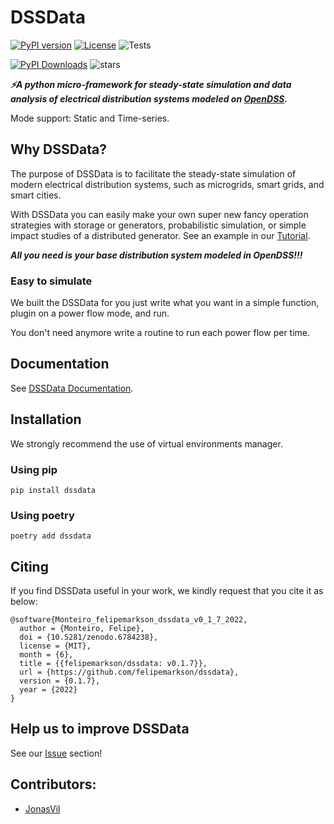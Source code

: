 # DSSData

[![PyPI version](https://badge.fury.io/py/dssdata.svg)](https://pypi.org/project/dssdata/)
[![License](https://img.shields.io/github/license/felipemarkson/dssdata)](https://github.com/felipemarkson/dssdata/blob/master/LICENSE)
![Tests](https://github.com/felipemarkson/dssdata/actions/workflows/test.yml/badge.svg)

[![PyPI Downloads](https://img.shields.io/pypi/dm/dssdata.svg?label=PyPI%20downloads)](
https://pypi.org/project/dssdata/)
![stars](https://img.shields.io/github/stars/felipemarkson/dssdata)

_**⚡A python micro-framework for steady-state simulation and data analysis of electrical distribution systems modeled on [OpenDSS](https://www.epri.com/#/pages/sa/opendss?lang=en).**_

Mode support: Static and Time-series.

## Why DSSData?
The purpose of DSSData is to facilitate the steady-state simulation of modern electrical distribution systems, such as microgrids, smart grids, and smart cities.

With DSSData you can easily make your own super new fancy operation strategies with storage or generators, probabilistic simulation, or simple impact studies of a distributed generator. See an example in our [Tutorial](https://felipemarkson.github.io/dssdata/tutorial/).

**_All you need is your base distribution system modeled in OpenDSS!!!_**

### Easy to simulate

We built the DSSData for you just write what you want in a simple function, plugin on a power flow mode, and run. 

You don't need anymore write a routine to run each power flow per time. 

## Documentation

See [DSSData Documentation](https://felipemarkson.github.io/dssdata).

## Installation

We strongly recommend the use of virtual environments manager.

### Using pip

```console
pip install dssdata
```

### Using poetry

```console
poetry add dssdata
```

## Citing

If you find DSSData useful in your work, we kindly request that you cite it as below: 
```bibitex
@software{Monteiro_felipemarkson_dssdata_v0_1_7_2022,
  author = {Monteiro, Felipe},
  doi = {10.5281/zenodo.6784238},
  license = {MIT},
  month = {6},
  title = {{felipemarkson/dssdata: v0.1.7}},
  url = {https://github.com/felipemarkson/dssdata},
  version = {0.1.7},
  year = {2022}
}
```

## Help us to improve DSSData

See our [Issue](https://github.com/felipemarkson/dssdata/issues) section!


## Contributors: 

- [JonasVil](https://github.com/felipemarkson/power-flow-analysis/commits?author=JonasVil)
